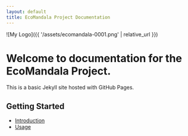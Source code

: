 ```yaml
---
layout: default
title: EcoMandala Project Documentation
---
```


![My Logo]({{ '/assets/ecomandala-0001.png' | relative_url }})

# Welcome to documentation for the EcoMandala Project.

This is a basic Jekyll site hosted with GitHub Pages.

## Getting Started

- [Introduction](introduction.md)
- [Usage](usage.md)
